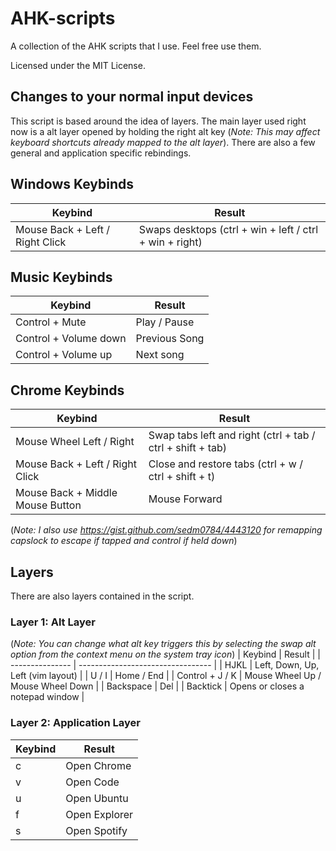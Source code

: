 # AHK-scripts
A collection of the AHK scripts that I use. Feel free use them.

Licensed under the MIT License.

## Changes to your normal input devices
This script is based around the idea of layers. The main layer used right now is a alt layer opened by holding the right alt key (*Note: This may affect keyboard shortcuts already mapped to the alt layer*). There are also a few general and application specific rebindings.

## Windows Keybinds
| Keybind                         | Result                                                  |
| ------------------------------- | ------------------------------------------------------- |
| Mouse Back + Left / Right Click | Swaps desktops (ctrl + win + left / ctrl + win + right) |

## Music Keybinds
| Keybind               | Result        |
| --------------------- | ------------- |
| Control + Mute        | Play / Pause  |
| Control + Volume down | Previous Song |
| Control + Volume up   | Next song     |

## Chrome Keybinds
| Keybind                          | Result                                                     |
| -------------------------------- | ---------------------------------------------------------- |
| Mouse Wheel Left / Right         | Swap tabs left and right (ctrl + tab / ctrl + shift + tab) |
| Mouse Back + Left / Right Click  | Close and restore tabs (ctrl + w / ctrl + shift + t)       |
| Mouse Back + Middle Mouse Button | Mouse Forward                                              |

(*Note: I also use https://gist.github.com/sedm0784/4443120 for remapping capslock to escape if tapped and control if held down*)

## Layers
There are also layers contained in the script.

### Layer 1: Alt Layer
(*Note: You can change what alt key triggers this by selecting the swap alt option from the context menu on the system tray icon*)
| Keybind         | Result                            |
| --------------- | --------------------------------- |
| HJKL            | Left, Down, Up, Left (vim layout) |
| U / I           | Home / End                        |
| Control + J / K | Mouse Wheel Up / Mouse Wheel Down |
| Backspace       | Del                               |
| Backtick        | Opens or closes a notepad window  |

### Layer 2: Application Layer
| Keybind | Result        |
| ------- | ------------- |
| c       | Open Chrome   |
| v       | Open Code     |
| u       | Open Ubuntu   |
| f       | Open Explorer |
| s       | Open Spotify  |